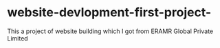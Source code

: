 # website-devlopment-first-project-
This a project of website building which I got from ERAMR Global Private Limited 
